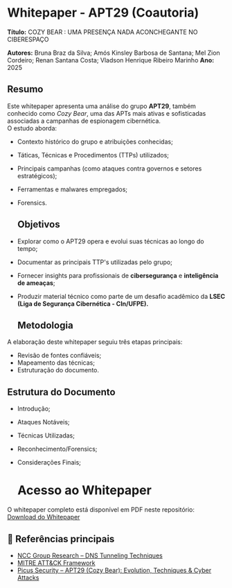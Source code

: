 # Whitepaper - APT29 (Coautoria)
**Título:** COZY BEAR : UMA PRESENÇA NADA ACONCHEGANTE NO CIBERESPAÇO

 **Autores:** Bruna Braz da Silva; Amós Kinsley Barbosa de Santana; Mel Zion Cordeiro; Renan Santana Costa; Vladson Henrique Ribeiro Marinho
 **Ano:** 2025 

 ## Resumo
Este whitepaper apresenta uma análise do grupo **APT29**, também conhecido como *Cozy Bear*, uma das APTs mais ativas e sofisticadas associadas a campanhas de espionagem cibernética.  
O estudo aborda:   
- Contexto histórico do grupo e atribuições conhecidas;  
- Táticas, Técnicas e Procedimentos (TTPs) utilizados;  
- Principais campanhas (como ataques contra governos e setores estratégicos);  
- Ferramentas e malwares empregados;
- Forensics.

  ## Objetivos
- Explorar como o APT29 opera e evolui suas técnicas ao longo do tempo;  
- Documentar as principais TTP's utilizadas pelo grupo;
- Fornecer insights para profissionais de **cibersegurança** e **inteligência de ameaças**;
- Produzir material técnico como parte de um desafio acadêmico da **LSEC (Liga de Segurança Cibernética - CIn/UFPE).**

  ## Metodologia
A elaboração deste whitepaper seguiu três etapas principais:  
- Revisão de fontes confiáveis;   
- Mapeamento das técnicas;
- Estruturação do documento.
  
 ## Estrutura do Documento
- Introdução;
- Ataques Notáveis;
- Técnicas Utilizadas;
- Reconhecimento/Forensics;
- Considerações Finais;

  # Acesso ao Whitepaper
O whitepaper completo está disponível em PDF neste repositório:  
 [Download do Whitepaper](./APT29_whitepaper.pdf)  

 ## 🔗 Referências principais
- [NCC Group Research – DNS Tunneling Techniques](https://research.nccgroup.com/2020/04/08/dns-tunneling-techniques/)  
- [MITRE ATT&CK Framework](https://attack.mitre.org/)
- [Picus Security – APT29 (Cozy Bear): Evolution, Techniques & Cyber Attacks](https://www.picussecurity.com/resource/blog/apt29-cozy-bear-evolution-techniques)  


    
